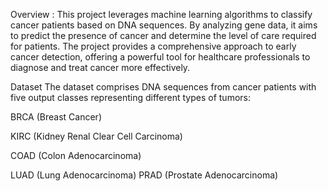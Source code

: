 Overview   :
This project leverages machine learning algorithms to classify cancer patients based on DNA sequences. By analyzing gene data, it aims to predict the presence of cancer and determine the level of care required for patients. The project provides a comprehensive approach to early cancer detection, offering a powerful tool for healthcare professionals to diagnose and treat cancer more effectively.

Dataset
The dataset comprises DNA sequences from cancer patients with five output classes representing different types of tumors:



BRCA (Breast Cancer)


KIRC (Kidney Renal Clear Cell Carcinoma)


COAD (Colon Adenocarcinoma)


LUAD (Lung Adenocarcinoma)
PRAD (Prostate Adenocarcinoma)

